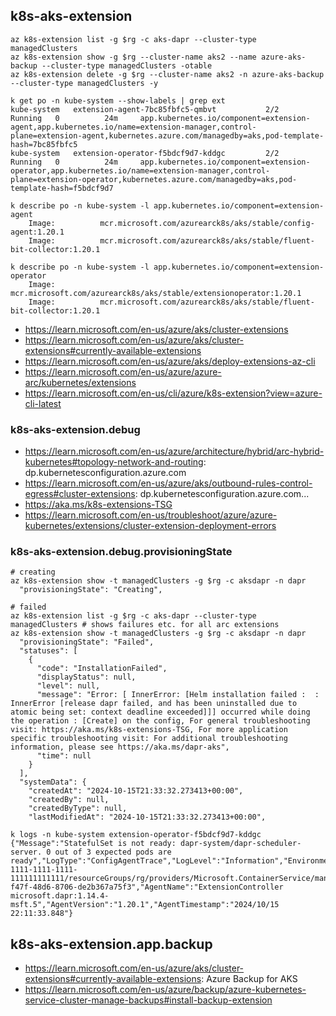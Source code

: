 ## k8s-aks-extension

```
az k8s-extension list -g $rg -c aks-dapr --cluster-type managedClusters
az k8s-extension show -g $rg --cluster-name aks2 --name azure-aks-backup --cluster-type managedClusters -otable
az k8s-extension delete -g $rg --cluster-name aks2 -n azure-aks-backup --cluster-type managedClusters -y

k get po -n kube-system --show-labels | grep ext
kube-system   extension-agent-7bc85fbfc5-qmbvt           2/2     Running   0          24m     app.kubernetes.io/component=extension-agent,app.kubernetes.io/name=extension-manager,control-plane=extension-agent,kubernetes.azure.com/managedby=aks,pod-template-hash=7bc85fbfc5
kube-system   extension-operator-f5bdcf9d7-kddgc         2/2     Running   0          24m     app.kubernetes.io/component=extension-operator,app.kubernetes.io/name=extension-manager,control-plane=extension-operator,kubernetes.azure.com/managedby=aks,pod-template-hash=f5bdcf9d7

k describe po -n kube-system -l app.kubernetes.io/component=extension-agent
    Image:          mcr.microsoft.com/azurearck8s/aks/stable/config-agent:1.20.1
    Image:          mcr.microsoft.com/azurearck8s/aks/stable/fluent-bit-collector:1.20.1
    
k describe po -n kube-system -l app.kubernetes.io/component=extension-operator
    Image:          mcr.microsoft.com/azurearck8s/aks/stable/extensionoperator:1.20.1
    Image:          mcr.microsoft.com/azurearck8s/aks/stable/fluent-bit-collector:1.20.1
```

- https://learn.microsoft.com/en-us/azure/aks/cluster-extensions
- https://learn.microsoft.com/en-us/azure/aks/cluster-extensions#currently-available-extensions
- https://learn.microsoft.com/en-us/azure/aks/deploy-extensions-az-cli
- https://learn.microsoft.com/en-us/azure/azure-arc/kubernetes/extensions
- https://learn.microsoft.com/en-us/cli/azure/k8s-extension?view=azure-cli-latest

### k8s-aks-extension.debug

- https://learn.microsoft.com/en-us/azure/architecture/hybrid/arc-hybrid-kubernetes#topology-network-and-routing: dp.kubernetesconfiguration.azure.com
- https://learn.microsoft.com/en-us/azure/aks/outbound-rules-control-egress#cluster-extensions: dp.kubernetesconfiguration.azure.com...
- https://aka.ms/k8s-extensions-TSG
- https://learn.microsoft.com/en-us/troubleshoot/azure/azure-kubernetes/extensions/cluster-extension-deployment-errors

### k8s-aks-extension.debug.provisioningState

```
# creating
az k8s-extension show -t managedClusters -g $rg -c aksdapr -n dapr
  "provisioningState": "Creating",
```

```
# failed
az k8s-extension list -g $rg -c aks-dapr --cluster-type managedClusters # shows failures etc. for all arc extensions
az k8s-extension show -t managedClusters -g $rg -c aksdapr -n dapr
  "provisioningState": "Failed",
  "statuses": [
    {
      "code": "InstallationFailed",
      "displayStatus": null,
      "level": null,
      "message": "Error: [ InnerError: [Helm installation failed :  : InnerError [release dapr failed, and has been uninstalled due to atomic being set: context deadline exceeded]]] occurred while doing the operation : [Create] on the config, For general troubleshooting visit: https://aka.ms/k8s-extensions-TSG, For more application specific troubleshooting visit: For additional troubleshooting information, please see https://aka.ms/dapr-aks",
      "time": null
    }
  ],
  "systemData": {
    "createdAt": "2024-10-15T21:33:32.273413+00:00",
    "createdBy": null,
    "createdByType": null,
    "lastModifiedAt": "2024-10-15T21:33:32.273413+00:00",

k logs -n kube-system extension-operator-f5bdcf9d7-kddgc
{"Message":"StatefulSet is not ready: dapr-system/dapr-scheduler-server. 0 out of 3 expected pods are ready","LogType":"ConfigAgentTrace","LogLevel":"Information","Environment":"prod","Role":"ClusterConfigAgent","Location":"swedencentral","ArmId":"/subscriptions/redacts-1111-1111-1111-111111111111/resourceGroups/rg/providers/Microsoft.ContainerService/managedclusters/aksdapr/providers/Microsoft.KubernetesConfiguration/extensions/dapr","CorrelationId":"b4fd574e-f47f-48d6-8706-de2b367a75f3","AgentName":"ExtensionController microsoft.dapr:1.14.4-msft.5","AgentVersion":"1.20.1","AgentTimestamp":"2024/10/15 22:11:33.848"}
```

## k8s-aks-extension.app.backup

- https://learn.microsoft.com/en-us/azure/aks/cluster-extensions#currently-available-extensions: Azure Backup for AKS
- https://learn.microsoft.com/en-us/azure/backup/azure-kubernetes-service-cluster-manage-backups#install-backup-extension


